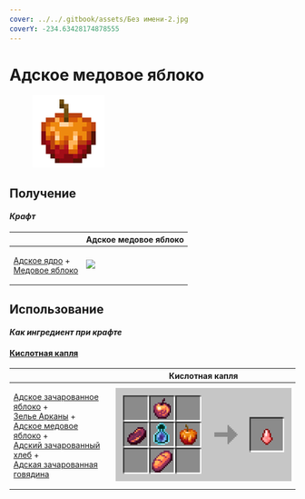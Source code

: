 ```yaml
---
cover: ../../.gitbook/assets/Без имени-2.jpg
coverY: -234.63428174878555
---
```


# Адское медовое яблоко

<figure><img src="../../.gitbook/assets/honeyed_apple_128.png" alt=""><figcaption></figcaption></figure>

## Получение

#### _Крафт_

|                                                                                                   |  Адское медовое яблоко                        |
| ------------------------------------------------------------------------------------------------- | --------------------------------------------- |
| <p><a href="gobber2_goo_nether.md">Адское ядро</a> +<br><a href="honey.md">Медовое яблоко</a></p> | ![](../../.gitbook/assets/honeyed\_apple.png) |

## Использование

#### _Как ингредиент при крафте_

#### [Кислотная капля](acid.md)

|                                                                                                                                                                                                                                                                                                                                                      |  Кислотная капля                    |
| ---------------------------------------------------------------------------------------------------------------------------------------------------------------------------------------------------------------------------------------------------------------------------------------------------------------------------------------------------- | ----------------------------------- |
| <p><a href="gobber2_gooey_apple_nether.md">Адское зачарованное яблоко</a> +<br><a href="weak_arcana_potion.md">Зелье Арканы</a> +<br><a href="honeyed_apple.md">Адское медовое яблоко</a> +<br><a href="gobber2_gooey_bread_nether.md">Адский зачарованный хлеб</a> +<br><a href="gobber2_gooey_beef_nether.md">Адская зачарованная говядина</a></p> | ![](../../.gitbook/assets/acid.png) |

